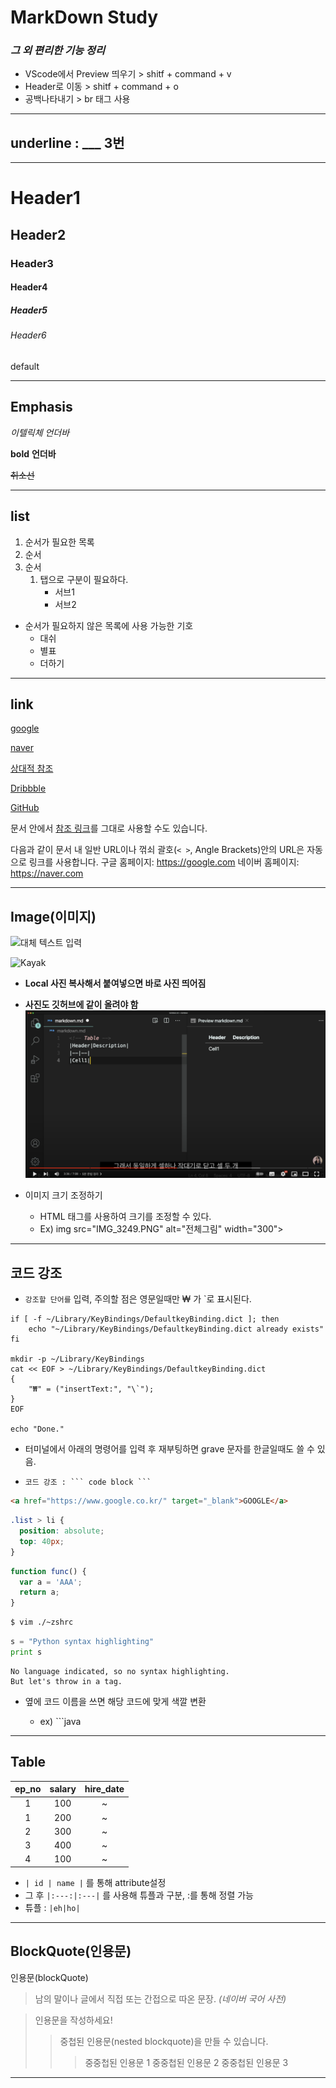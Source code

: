 # MarkDown Study

### *그 외 편리한 기능 정리*
- VScode에서 Preview 띄우기 > shitf + command + v
- Header로 이동 > shitf + command + o
- 공백나타내기 > br 태그 사용 
---
## underline : ___  3번
___
# Header1 
## Header2
### Header3
#### Header4
##### Header5
###### Header6


default
___
## Emphasis 
*이텔릭체* _언더바_

**bold** __언더바__

~~취소선~~
___
## list 
1. 순서가 필요한 목록
2. 순서
3. 순서
    1. 탭으로 구분이 필요하다.
        - 서브1
        - 서브2

- 순서가 필요하지 않은 목록에 사용 가능한 기호
    - 대쉬
    * 별표
    + 더하기
___
## link
[google](https://google.com)

[naver](https://naver.com "링크 설명(title) 작성")

[상대적 참조](/Users/ds)

[Dribbble][Dribbble link]

[GitHub][1]

문서 안에서 [참조 링크]를 그대로 사용할 수도 있습니다.

다음과 같이 문서 내 일반 URL이나 꺾쇠 괄호(`< >`, Angle Brackets)안의 URL은 자동으로 링크를 사용합니다.
구글 홈페이지: https://google.com
네이버 홈페이지: <https://naver.com>

[Dribbble link]: https://dribbble.com
[1]: https://github.com
[참조 링크]: https://naver.com "네이버로 이동합니다!"
___
##  Image(이미지)
![대체 텍스트 입력](http://www.gstatic.com/webp/gallery/5.jpg "링크 설명(title) 작성")

![Kayak][logo]

[logo]: http://www.gstatic.com/webp/gallery/2.jpg "To go kayaking."

- **Local 사진 복사해서 붙여넣으면 바로 사진 띄어짐**
- **사진도 깃허브에 같이 올려야 함**
![Alt text](<Screenshot 2023-07-05 at 11.25.29 PM-1.png>)

- 이미지 크기 조정하기 
    - HTML 태그를 사용하여 크기를 조정할 수 있다.
    - Ex) img src="IMG_3249.PNG" alt="전체그림" width="300">
___
## 코드 강조 
 - `강조할 단어를` 입력, 주의할 점은 영문일때만 ₩ 가 `로 표시된다.
```
if [ -f ~/Library/KeyBindings/DefaultkeyBinding.dict ]; then
    echo "~/Library/KeyBindings/DefaultkeyBinding.dict already exists"
fi

mkdir -p ~/Library/KeyBindings
cat << EOF > ~/Library/KeyBindings/DefaultkeyBinding.dict 
{
    "₩" = ("insertText:", "\`");
}
EOF

echo "Done."
```

- 터미널에서 아래의 명령어를 입력 후 재부팅하면 grave 문자를 한글일때도 쓸 수 있음.

- `코드 강조 : ``` code block ``` `

```html
<a href="https://www.google.co.kr/" target="_blank">GOOGLE</a>
```

```css
.list > li {
  position: absolute;
  top: 40px;
}
```

```javascript
function func() {
  var a = 'AAA';
  return a;
}
```

```bash
$ vim ./~zshrc
```

```python
s = "Python syntax highlighting"
print s
```

```
No language indicated, so no syntax highlighting. 
But let's throw in a tag.
```

 - 옆에 코드 이름을 쓰면 해당 코드에 맞게 색깔 변환

    - ex) ```java
___
## Table
| ep_no | salary | hire_date|
|:---:|:---:|:---:|
|1|100|~|
|1|200|~|
|2|300|~|
|3|400|~|
|4|100|~|

- `| id | name |` 를 통해 attribute설정
- 그 후 `|:---:|:---|` 를 사용해 튜플과 구분, :를 통해 정렬 가능
- 튜플 : `|eh|ho|`
___
## BlockQuote(인용문)
인용문(blockQuote)

> 남의 말이나 글에서 직접 또는 간접으로 따온 문장.
> _(네이버 국어 사전)_

> 인용문을 작성하세요!
>> 중첩된 인용문(nested blockquote)을 만들 수 있습니다.
>>> 중중첩된 인용문 1
>>> 중중첩된 인용문 2
>>> 중중첩된 인용문 3
___











